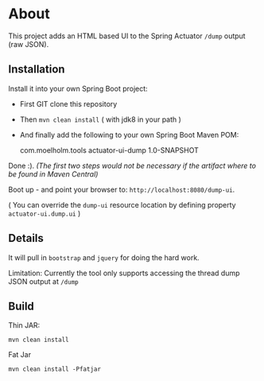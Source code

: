 # About
This project adds an HTML based UI to the Spring Actuator `/dump` output (raw JSON).

## Installation 
Install it into your own Spring Boot project:
- First GIT clone this repository 
- Then `mvn clean install` ( with jdk8 in your path )
- And finally add the following to your own Spring Boot Maven POM:

	<groupId>com.moelholm.tools</groupId>
	<artifactId>actuator-ui-dump</artifactId>
	<version>1.0-SNAPSHOT</version>

Done :). _(The first two steps would not be necessary if the artifact where to be found in Maven Central)_

Boot up - and point your browser to: `http://localhost:8080/dump-ui`.

( You can override the `dump-ui` resource location by defining property `actuator-ui.dump.ui` )

## Details
It will pull in `bootstrap` and `jquery` for doing the hard work.

Limitation: Currently the tool only supports accessing the thread dump JSON output at `/dump`   

## Build
Thin JAR:
	
	mvn clean install

Fat Jar

	mvn clean install -Pfatjar